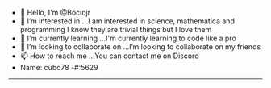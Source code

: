 - 👋 Hello, I'm @Bociojr
- 👀 I’m interested in ...I am interested in science, mathematica and programming
I know they are trivial things but I love them
- 🌱 I’m currently learning ...I'm currently learning to code like a pro
- 💞️ I’m looking to collaborate on ...I’m looking to collaborate on my friends
- 📫 How to reach me ...You can contact me on Discord
- Name: cubo78
-#:5629

----------------------------------------------------------------------------------

<!---
Bociojr/Bociojr is a ✨ special ✨ repository because its `README.md` (this file) appears on your GitHub profile.
You can click the Preview link to take a look at your changes.
--->
